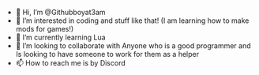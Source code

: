 - 👋 Hi, I’m @Githubboyat3am
- 👀 I’m interested in coding and stuff like that! (I am learning how to make mods for games!)
- 🌱 I’m currently learning Lua
- 💞️ I’m looking to collaborate with Anyone who is a good programmer and Is looking to have someone to work for them as a helper
- 📫 How to reach me is by Discord



